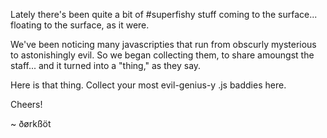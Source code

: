 Lately there's been quite a bit of #superfishy stuff coming to the surface... floating to the surface, as it were.

We've been noticing many javascripties that run from obscurly mysterious to astonishingly evil. So we began collecting them, to share amoungst the staff... and it turned into a "thing," as they say.

Here is that thing. Collect your most evil-genius-y .js baddies here.

Cheers!

~ ðørkßöt
